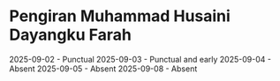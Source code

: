 # Pengiran Muhammad Husaini Dayangku Farah
2025-09-02 - Punctual
2025-09-03 - Punctual and early
2025-09-04 - Absent
2025-09-05 - Absent
2025-09-08 - Absent

